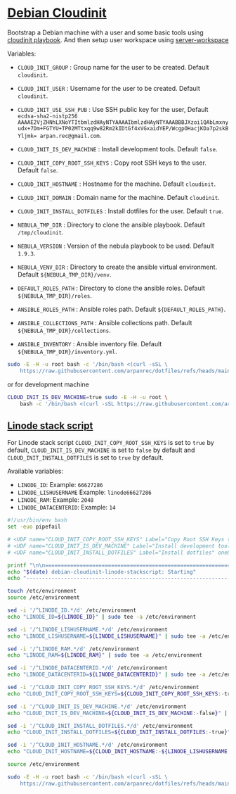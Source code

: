# [Debian Cloudinit](/.script.d/debian-cloudinit.sh)

Bootstrap a Debian machine with a user and some basic tools using [cloudinit playbook](https://github.com/arpanrec/arpanrec.nebula/blob/main/playbooks/cloudinit.md).
And then setup user workspace using [server-workspace](/docs/.script.d/server-workspace.md)

Variables:

* `CLOUD_INIT_GROUP` : Group name for the user to be created. Default `cloudinit`.
* `CLOUD_INIT_USER` : Username for the user to be created. Default `cloudinit`.
* `CLOUD_INIT_USE_SSH_PUB` : Use SSH public key for the user, Default `ecdsa-sha2-nistp256 AAAAE2VjZHNhLXNoYTItbmlzdHAyNTYAAAAIbmlzdHAyNTYAAABBBJXzoi1QAbLmxnyudx+7Dm+FGTYU+TP02MTtxqq9w82Rm2kIDtGf4xVGxaidYEP/WcgpOHacjKDa7p2skBYljmk= arpan.rec@gmail.com`.
* `CLOUD_INIT_IS_DEV_MACHINE` : Install development tools. Default `false`.
* `CLOUD_INIT_COPY_ROOT_SSH_KEYS` : Copy root SSH keys to the user. Default `false`.
* `CLOUD_INIT_HOSTNAME` : Hostname for the machine. Default `cloudinit`.
* `CLOUD_INIT_DOMAIN` : Domain name for the machine. Default `cloudinit`.
* `CLOUD_INIT_INSTALL_DOTFILES` : Install dotfiles for the user. Default `true`.

* `NEBULA_TMP_DIR` : Directory to clone the ansible playbook. Default `/tmp/cloudinit`.
* `NEBULA_VERSION` : Version of the nebula playbook to be used. Default `1.9.3`.
* `NEBULA_VENV_DIR` : Directory to create the ansible virtual environment. Default `${NEBULA_TMP_DIR}/venv`.
  
* `DEFAULT_ROLES_PATH` : Directory to clone the ansible roles. Default `${NEBULA_TMP_DIR}/roles`.
* `ANSIBLE_ROLES_PATH` : Ansible roles path. Default `${DEFAULT_ROLES_PATH}`.
* `ANSIBLE_COLLECTIONS_PATH` : Ansible collections path. Default `${NEBULA_TMP_DIR}/collections`.
* `ANSIBLE_INVENTORY` : Ansible inventory file. Default `${NEBULA_TMP_DIR}/inventory.yml`.

```bash
sudo -E -H -u root bash -c '/bin/bash <(curl -sSL \
    https://raw.githubusercontent.com/arpanrec/dotfiles/refs/heads/main/.script.d/debian-cloudinit.sh)'
```

or for development machine

```bash
CLOUD_INIT_IS_DEV_MACHINE=true sudo -E -H -u root \
    bash -c '/bin/bash <(curl -sSL https://raw.githubusercontent.com/arpanrec/dotfiles/refs/heads/main/.script.d/debian-cloudinit.sh)'
```

## [Linode stack script](https://cloud.linode.com/stackscripts/1164660)

For Linode stack script `CLOUD_INIT_COPY_ROOT_SSH_KEYS` is set to `true` by default, `CLOUD_INIT_IS_DEV_MACHINE` is set to `false` by default and `CLOUD_INIT_INSTALL_DOTFILES` is set to `true` by default.

Available variables:

* `LINODE_ID`: Example: `66627286`
* `LINODE_LISHUSERNAME` Example: `linode66627286`
* `LINODE_RAM`: Example: `2048`
* `LINODE_DATACENTERID`: Example: `14`

```bash
#!/usr/bin/env bash
set -euo pipefail

# <UDF name="CLOUD_INIT_COPY_ROOT_SSH_KEYS" Label="Copy Root SSH Keys to current user" oneOf="true,false" default="true"/>
# <UDF name="CLOUD_INIT_IS_DEV_MACHINE" Label="Install development tool chain" oneOf="true,false" default="false"/>
# <UDF name="CLOUD_INIT_INSTALL_DOTFILES" Label="Install dotfiles" oneOf="true,false" default="true"/>

printf "\n\n================================================================================\n"
echo "$(date) debian-cloudinit-linode-stackscript: Starting"
echo "--------------------------------------------------------------------------------"

touch /etc/environment
source /etc/environment

sed -i '/^LINODE_ID.*/d' /etc/environment
echo "LINODE_ID=${LINODE_ID}" | sudo tee -a /etc/environment

sed -i '/^LINODE_LISHUSERNAME.*/d' /etc/environment
echo "LINODE_LISHUSERNAME=${LINODE_LISHUSERNAME}" | sudo tee -a /etc/environment

sed -i '/^LINODE_RAM.*/d' /etc/environment
echo "LINODE_RAM=${LINODE_RAM}" | sudo tee -a /etc/environment

sed -i '/^LINODE_DATACENTERID.*/d' /etc/environment
echo "LINODE_DATACENTERID=${LINODE_DATACENTERID}" | sudo tee -a /etc/environment

sed -i '/^CLOUD_INIT_COPY_ROOT_SSH_KEYS.*/d' /etc/environment
echo "CLOUD_INIT_COPY_ROOT_SSH_KEYS=${CLOUD_INIT_COPY_ROOT_SSH_KEYS:-true}" | sudo tee -a /etc/environment

sed -i '/^CLOUD_INIT_IS_DEV_MACHINE.*/d' /etc/environment
echo "CLOUD_INIT_IS_DEV_MACHINE=${CLOUD_INIT_IS_DEV_MACHINE:-false}" | sudo tee -a /etc/environment

sed -i '/^CLOUD_INIT_INSTALL_DOTFILES.*/d' /etc/environment
echo "CLOUD_INIT_INSTALL_DOTFILES=${CLOUD_INIT_INSTALL_DOTFILES:-true}" | sudo tee -a /etc/environment

sed -i '/^CLOUD_INIT_HOSTNAME.*/d' /etc/environment
echo "CLOUD_INIT_HOSTNAME=${CLOUD_INIT_HOSTNAME:-${LINODE_LISHUSERNAME:-"cloudinit-debian-linode"}}" | sudo tee -a /etc/environment

source /etc/environment

sudo -E -H -u root bash -c '/bin/bash <(curl -sSL \
    https://raw.githubusercontent.com/arpanrec/dotfiles/refs/heads/main/.script.d/debian-cloudinit.sh)' | tee -a /root/debian-cloudinit.log

```
